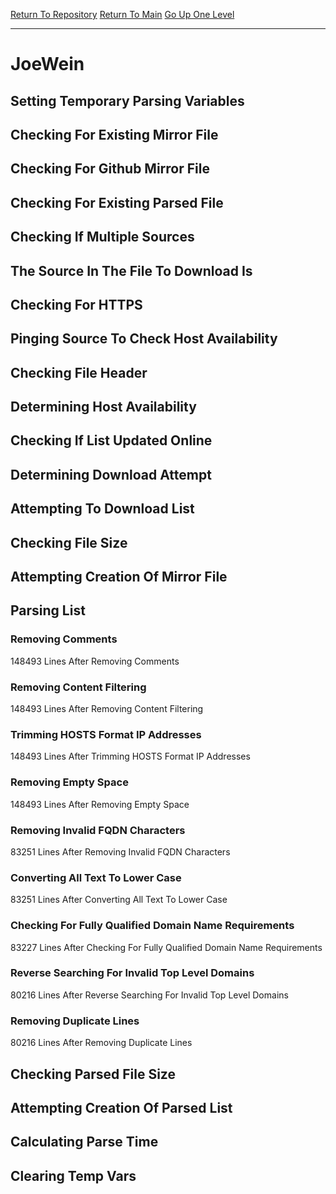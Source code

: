 [Return To Repository](https://github.com/deathbybandaid/piholeparser/)
[Return To Main](https://github.com/deathbybandaid/piholeparser/blob/master/RecentRunLogs/Mainlog.md)
[Go Up One Level](https://github.com/deathbybandaid/piholeparser/blob/master/RecentRunLogs/TopLevelScripts/30-Processing-External-Blacklists.md)
____________________________________
# JoeWein
## Setting Temporary Parsing Variables
## Checking For Existing Mirror File
## Checking For Github Mirror File
## Checking For Existing Parsed File
## Checking If Multiple Sources
## The Source In The File To Download Is
## Checking For HTTPS
## Pinging Source To Check Host Availability
## Checking File Header
## Determining Host Availability
## Checking If List Updated Online
## Determining Download Attempt
## Attempting To Download List
## Checking File Size
## Attempting Creation Of Mirror File
## Parsing List
### Removing Comments
148493 Lines After Removing Comments
### Removing Content Filtering
148493 Lines After Removing Content Filtering
### Trimming HOSTS Format IP Addresses
148493 Lines After Trimming HOSTS Format IP Addresses
### Removing Empty Space
148493 Lines After Removing Empty Space
### Removing Invalid FQDN Characters
83251 Lines After Removing Invalid FQDN Characters
### Converting All Text To Lower Case
83251 Lines After Converting All Text To Lower Case
### Checking For Fully Qualified Domain Name Requirements
83227 Lines After Checking For Fully Qualified Domain Name Requirements
### Reverse Searching For Invalid Top Level Domains
80216 Lines After Reverse Searching For Invalid Top Level Domains
### Removing Duplicate Lines
80216 Lines After Removing Duplicate Lines
## Checking Parsed File Size
## Attempting Creation Of Parsed List
## Calculating Parse Time
## Clearing Temp Vars
